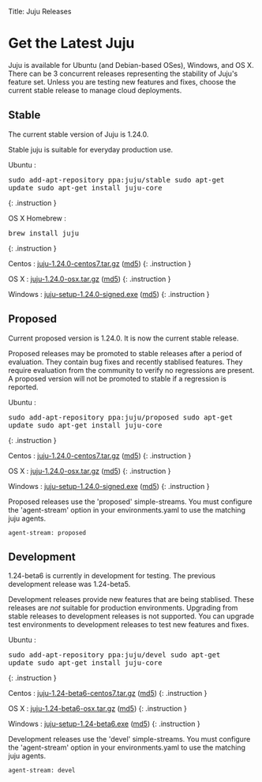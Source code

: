 Title: Juju Releases


# Get the Latest Juju

Juju is available for Ubuntu (and Debian-based OSes), Windows, and OS X.
There can be 3 concurrent releases representing the stability of Juju's
feature set. Unless you are testing new features and fixes, choose the
current stable release to manage cloud deployments.


## Stable

The current stable version of Juju is 1.24.0.

Stable juju is suitable for everyday production use.

Ubuntu
: <pre>sudo add-apt-repository ppa:juju/stable
sudo apt-get update
sudo apt-get install juju-core</pre>
{: .instruction }

OS X Homebrew
: <pre>brew install juju</pre>
{: .instruction }

Centos
: [juju-1.24.0-centos7.tar.gz](https://launchpad.net/juju-core/1.24/1.24.0/+download/juju-1.24.0-centos7.tar.gz) ([md5](https://launchpad.net/juju-core/1.24/1.24.0/+download/juju-1.24.0-centos7.tar.gz/+md5))
{: .instruction }

OS X
: [juju-1.24.0-osx.tar.gz](https://launchpad.net/juju-core/1.24/1.24.0/+download/juju-1.24.0-osx.tar.gz) ([md5](https://launchpad.net/juju-core/1.24/1.24.0/+download/juju-1.24.0-osx.tar.gz/+md5))
{: .instruction }

Windows
: [juju-setup-1.24.0-signed.exe](https://launchpad.net/juju-core/1.24/1.24.0/+download/juju-setup-1.24.0-signed.exe) ([md5](https://launchpad.net/juju-core/1.24/1.24.0/+download/juju-setup-1.24.0-signed.exe/+md5))
{: .instruction }


## Proposed

Current proposed version is 1.24.0. It is now the current stable release.

Proposed releases may be promoted to stable releases after a period of
evaluation. They contain bug fixes and recently stablised features. They
require evaluation from the community to verify no regressions are
present. A proposed version will not be promoted to stable if a
regression is reported.

Ubuntu
: <pre>sudo add-apt-repository ppa:juju/proposed
sudo apt-get update
sudo apt-get install juju-core</pre>
{: .instruction }

Centos
: [juju-1.24.0-centos7.tar.gz](https://launchpad.net/juju-core/1.24/1.24.0/+download/juju-1.24.0-centos7.tar.gz) ([md5](https://launchpad.net/juju-core/1.24/1.24.0/+download/juju-1.24.0-centos7.tar.gz/+md5))
{: .instruction }

OS X
: [juju-1.24.0-osx.tar.gz](https://launchpad.net/juju-core/1.24/1.24.0/+download/juju-1.24.0-osx.tar.gz) ([md5](https://launchpad.net/juju-core/1.24/1.24.0/+download/juju-1.24.0-osx.tar.gz/+md5))
{: .instruction }

Windows
: [juju-setup-1.24.0-signed.exe](https://launchpad.net/juju-core/1.24/1.24.0/+download/juju-setup-1.24.0.exe) ([md5](https://launchpad.net/juju-core/1.24/1.24.0/+download/juju-setup-1.24.0.exe/+md5))
{: .instruction }

Proposed releases use the 'proposed' simple-streams. You must configure
the 'agent-stream' option in your environments.yaml to use the matching
juju agents.

```no-highlight
agent-stream: proposed
```

## Development

1.24-beta6 is currently in development for testing.
The previous development release was 1.24-beta5.

Development releases provide new features that are being stablised.
These releases are *not* suitable for production environments. Upgrading
from stable releases to development releases is not supported. You can
upgrade test environments to development releases to test new features
and fixes.

Ubuntu
: <pre>sudo add-apt-repository ppa:juju/devel
sudo apt-get update
sudo apt-get install juju-core</pre>
{: .instruction }

Centos
: [juju-1.24-beta6-centos7.tar.gz](https://launchpad.net/juju-core/1.24/1.24-beta6/+download/juju-1.24-beta6-centos7.tar.gz) ([md5](https://launchpad.net/juju-core/1.24/1.24-beta6/+download/juju-1.24-beta6-centos7.tar.gz/+md5))
{: .instruction }

OS X
: [juju-1.24-beta6-osx.tar.gz](https://launchpad.net/juju-core/1.24/1.24-beta6/+download/juju-1.24-beta6-osx.tar.gz) ([md5](https://launchpad.net/juju-core/1.24/1.24-beta6/+download/juju-1.24-beta6-osx.tar.gz/+md5))
{: .instruction }

Windows
: [juju-setup-1.24-beta6.exe](https://launchpad.net/juju-core/1.24/1.24-beta6/+download/juju-setup-1.24-beta6.exe) ([md5](https://launchpad.net/juju-core/1.24/1.24-beta6/+download/juju-setup-1.24-beta6.exe/+md5))
{: .instruction }

Development releases use the 'devel' simple-streams. You must configure
the 'agent-stream' option in your environments.yaml to use the matching
juju agents.

```no-highlight
agent-stream: devel
```
